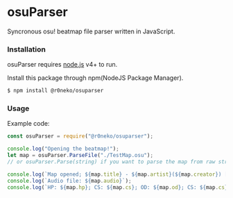 # osuParser
Syncronous osu! beatmap file parser written in JavaScript.

### Installation

osuParser requires [node.js](https://nodejs.org/) v4+ to run.

Install this package through npm(NodeJS Package Manager).

```sh
$ npm install @r0neko/osuparser
```
### Usage

Example code:

```js
const osuParser = require("@r0neko/osuparser");

console.log("Opening the beatmap!");
let map = osuParser.ParseFile("./TestMap.osu");
// or osuParser.Parse(string) if you want to parse the map from raw string

console.log(`Map opened; ${map.title} - ${map.artist}(${map.creator}) [${map.version}] - Designed for GameMode ${map.mode}`);
console.log(`Audio file: ${map.audio}`);
console.log(`HP: ${map.hp}; CS: ${map.cs}; OD: ${map.od}; CS: ${map.cs}`);
```

